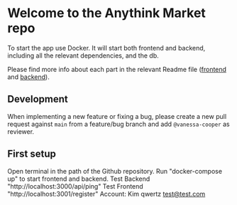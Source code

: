 # Welcome to the Anythink Market repo

To start the app use Docker. It will start both frontend and backend, including all the relevant dependencies, and the db.

Please find more info about each part in the relevant Readme file ([frontend](frontend/readme.md) and [backend](backend/README.md)).

## Development

When implementing a new feature or fixing a bug, please create a new pull request against `main` from a feature/bug branch and add `@vanessa-cooper` as reviewer.

## First setup

Open terminal in the path of the Github repository.
Run "docker-compose up" to start frontend and backend.
Test Backend "http://localhost:3000/api/ping"
Test Frontend "http://localhost:3001/register"
Account: Kim qwertz test@test.com